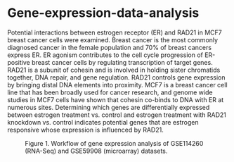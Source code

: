 # Gene-expression-data-analysis

Potential interactions between estrogen receptor (ER) and RAD21 in MCF7 breast cancer cells were examined. Breast cancer is the most commonly diagnosed cancer in the female population and 70% of breast cancers express ER. ER agonism contributes to the cell cycle progression of ER-positive breast cancer cells by regulating transcription of target genes. RAD21 is a subunit of cohesin and is involved in holding sister chromatids together, DNA repair, and gene regulation. RAD21 controls gene expression by bringing distal DNA elements into proximity. MCF7 is a breast cancer cell line that has been broadly used for cancer research, and genome wide studies in MCF7 cells have shown that cohesin co-binds to DNA with ER at numerous sites. Determining which genes are differentially expressed between estrogen treatment vs. control and estrogen treatment with RAD21 knockdown vs. control indicates potential genes that are estrogen responsive whose expression is influenced by RAD21. 

<!-- wp:image {"id":9211,"sizeSlug":"large"} -->
<figure class="wp-block-image size-large"><img src="https://gtbinf.files.wordpress.com/2019/11/workflow2.png?w=784" alt="" class="wp-image-9211"/><figcaption> Figure 1. Workflow of gene expression analysis of GSE114260 (RNA-Seq) and GSE59908 (microarray) datasets. </figcaption></figure>
<!-- /wp:image -->

